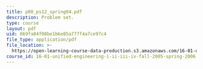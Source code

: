 ```yaml
---
title: p08_ps12_spring04.pdf
description: Problem set.
type: course
layout: pdf
uid: 869fa84f08be1b6e85a777f4a7ce97c4
file_type: application/pdf
file_location: >-
  https://open-learning-course-data-production.s3.amazonaws.com/16-01-unified-engineering-i-ii-iii-iv-fall-2005-spring-2006/869fa84f08be1b6e85a777f4a7ce97c4_p08_ps12_spring04.pdf
course_id: 16-01-unified-engineering-i-ii-iii-iv-fall-2005-spring-2006
---
```

